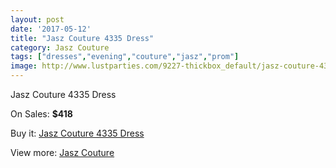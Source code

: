 ```yaml
---
layout: post
date: '2017-05-12'
title: "Jasz Couture 4335 Dress"
category: Jasz Couture
tags: ["dresses","evening","couture","jasz","prom"]
image: http://www.lustparties.com/9227-thickbox_default/jasz-couture-4335-dress.jpg
---
```

Jasz Couture 4335 Dress

On Sales: **$418**
<a href="https://www.lustparties.com/en/jasz-couture/3221-jasz-couture-4335-dress.html"><amp-img layout="responsive" width="600" height="600" src="//www.lustparties.com/9227-thickbox_default/jasz-couture-4335-dress.jpg" alt="Jasz Couture 4335 Dress 0" /></a>
<a href="https://www.lustparties.com/en/jasz-couture/3221-jasz-couture-4335-dress.html"><amp-img layout="responsive" width="600" height="600" src="//www.lustparties.com/9228-thickbox_default/jasz-couture-4335-dress.jpg" alt="Jasz Couture 4335 Dress 1" /></a>

Buy it: [Jasz Couture 4335 Dress](https://www.lustparties.com/en/jasz-couture/3221-jasz-couture-4335-dress.html "Jasz Couture 4335 Dress")

View more: [Jasz Couture](https://www.lustparties.com/en/9-jasz-couture "Jasz Couture")